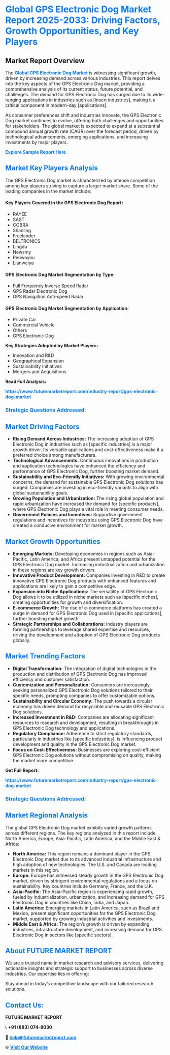 <h1 style="color: #007BFF;">Global GPS Electronic Dog Market Report 2025-2033: Driving Factors, Growth Opportunities, and Key Players</h1>

<section id="overview">
<h2>Market Report Overview</h2>
<p>The <a href="https://www.futuremarketreport.com/industry-report/gps-electronic-dog-market" style="color: #007BFF; text-decoration: none;"><strong>Global GPS Electronic Dog Market</strong></a> is witnessing significant growth, driven by increasing demand across various industries. This report delves into the key aspects of the GPS Electronic Dog market, providing a comprehensive analysis of its current status, future potential, and challenges. The demand for GPS Electronic Dog has surged due to its wide-ranging applications in industries such as [insert industries], making it a critical component in modern-day [applications].</p>
<p>As consumer preferences shift and industries innovate, the GPS Electronic Dog market continues to evolve, offering both challenges and opportunities for stakeholders. The global market is expected to expand at a substantial compound annual growth rate (CAGR) over the forecast period, driven by technological advancements, emerging applications, and increasing investments by major players.</p>
</section>

<section id="overview">
<p><a href="https://www.futuremarketreport.com/request-sample/reportId=124728" style="color: #007BFF; text-decoration: none;"><strong>Explore Sample Report Here</strong></a></p>
</section>

<section id="key-players">
<h2 style="color: #007BFF;">Market Key Players Analysis</h2>
<p>The GPS Electronic Dog market is characterized by intense competition among key players striving to capture a larger market share. Some of the leading companies in the market include:</p>
<h4>Key Players Covered in the GPS Electronic Dog Report:</h4>
<ul><li>RAYEE</li><li>SAST</li><li>COBRA</li><li>Shanling</li><li>Freelander</li><li>BELTRONICS</li><li>Lingdu</li><li>Newsmy</li><li>Renwoyou</li><li>Lianweiya</li></ul>
<h4>GPS Electronic Dog Market Segmentation by Type:</h4>
<ul><li>Full Frequency Inverse Speed Radar</li><li>GPS Radar Electronic Dog</li><li>GPS Navigation Anti-speed Radar</li></ul>

<h4>GPS Electronic Dog Market Segmentation by Application:</h4>
<ul><li>Private Car</li><li>Commercial Vehicle</li><li>Others</li><li>GPS Electronic Dog</li></ul>
<p><strong>Key Strategies Adopted by Market Players:</strong></p>
<ul>
<li>Innovation and R&D</li>
<li>Geographical Expansion</li>
<li>Sustainability Initiatives</li>
<li>Mergers and Acquisitions</li>
</ul>
</section>

<section>
<p><strong>Read Full Analysis: </strong></p><a href="https://www.futuremarketreport.com/industry-report/gps-electronic-dog-market" style="color: #007BFF; text-decoration: none;"><strong>https://www.futuremarketreport.com/industry-report/gps-electronic-dog-market</strong></a>
<h3 style="color: #007BFF;">Strategic Questions Addressed:</h3>
</section>

<section id="driving-factors">
<h2 style="color: #007BFF;">Market Driving Factors</h2>
<ul>
<li><strong>Rising Demand Across Industries:</strong> The increasing adoption of GPS Electronic Dog in industries such as [specific industries] is a major growth driver. Its versatile applications and cost-effectiveness make it a preferred choice among manufacturers.</li>
<li><strong>Technological Advancements:</strong> Continuous innovations in production and application technologies have enhanced the efficiency and performance of GPS Electronic Dog, further boosting market demand.</li>
<li><strong>Sustainability and Eco-Friendly Initiatives:</strong> With growing environmental concerns, the demand for sustainable GPS Electronic Dog solutions has surged. Companies are investing in eco-friendly variants to align with global sustainability goals.</li>
<li><strong>Growing Population and Urbanization:</strong> The rising global population and rapid urbanization have increased the demand for [specific products], where GPS Electronic Dog plays a vital role in meeting consumer needs.</li>
<li><strong>Government Policies and Incentives:</strong> Supportive government regulations and incentives for industries using GPS Electronic Dog have created a conducive environment for market growth.</li>
</ul>
</section>

<section id="growth-opportunities">
<h2 style="color: #007BFF;">Market Growth Opportunities</h2>
<ul>
<li><strong>Emerging Markets:</strong> Developing economies in regions such as Asia-Pacific, Latin America, and Africa present untapped potential for the GPS Electronic Dog market. Increasing industrialization and urbanization in these regions are key growth drivers.</li>
<li><strong>Innovative Product Development:</strong> Companies investing in R&D to create innovative GPS Electronic Dog products with enhanced features and applications are likely to gain a competitive edge.</li>
<li><strong>Expansion into Niche Applications:</strong> The versatility of GPS Electronic Dog allows it to be utilized in niche markets such as [specific niches], creating opportunities for growth and diversification.</li>
<li><strong>E-commerce Growth:</strong> The rise of e-commerce platforms has created a surge in demand for GPS Electronic Dog used in [specific applications], further boosting market growth.</li>
<li><strong>Strategic Partnerships and Collaborations:</strong> Industry players are forming partnerships to leverage shared expertise and resources, driving the development and adoption of GPS Electronic Dog products globally.</li>
</ul>
</section>

<section id="trending-factors">
<h2 style="color: #007BFF;">Market Trending Factors</h2>
<ul>
<li><strong>Digital Transformation:</strong> The integration of digital technologies in the production and distribution of GPS Electronic Dog has improved efficiency and customer satisfaction.</li>
<li><strong>Customization and Personalization:</strong> Consumers are increasingly seeking personalized GPS Electronic Dog solutions tailored to their specific needs, prompting companies to offer customizable options.</li>
<li><strong>Sustainability and Circular Economy:</strong> The push towards a circular economy has driven demand for recyclable and reusable GPS Electronic Dog solutions.</li>
<li><strong>Increased Investment in R&D:</strong> Companies are allocating significant resources to research and development, resulting in breakthroughs in GPS Electronic Dog technology and applications.</li>
<li><strong>Regulatory Compliance:</strong> Adherence to strict regulatory standards, particularly in industries like [specific industries], is influencing product development and quality in the GPS Electronic Dog market.</li>
<li><strong>Focus on Cost-Effectiveness:</strong> Businesses are exploring cost-efficient GPS Electronic Dog solutions without compromising on quality, making the market more competitive.</li>
</ul>
</section>

<section>
<p><strong>Get Full Report: </strong></p><a href="https://www.futuremarketreport.com/industry-report/gps-electronic-dog-market" style="color: #007BFF; text-decoration: none;"><strong>https://www.futuremarketreport.com/industry-report/gps-electronic-dog-market</strong></a>
<h3 style="color: #007BFF;">Strategic Questions Addressed:</h3>
</section>


<section id="regional-analysis">
<h2 style="color: #007BFF;">Market Regional Analysis</h2>
<p>The global GPS Electronic Dog market exhibits varied growth patterns across different regions. The key regions analyzed in this report include North America, Europe, Asia-Pacific, Latin America, and the Middle East & Africa:</p>
<ul>
<li><strong>North America:</strong> This region remains a dominant player in the GPS Electronic Dog market due to its advanced industrial infrastructure and high adoption of new technologies. The U.S. and Canada are leading markets in this region.</li>
<li><strong>Europe:</strong> Europe has witnessed steady growth in the GPS Electronic Dog market, driven by stringent environmental regulations and a focus on sustainability. Key countries include Germany, France, and the U.K.</li>
<li><strong>Asia-Pacific:</strong> The Asia-Pacific region is experiencing rapid growth, fueled by industrialization, urbanization, and increasing demand for GPS Electronic Dog in countries like China, India, and Japan.</li>
<li><strong>Latin America:</strong> Emerging markets in Latin America, such as Brazil and Mexico, present significant opportunities for the GPS Electronic Dog market, supported by growing industrial activities and investments.</li>
<li><strong>Middle East & Africa:</strong> The region’s growth is driven by expanding industries, infrastructure development, and increasing demand for GPS Electronic Dog in sectors like [specific sectors].</li>
</ul>
</section>

<footer>
<h2 style="color: #007BFF;">About FUTURE MARKET REPORT</h2>
<p>We are a trusted name in market research and advisory services, delivering actionable insights and strategic support to businesses across diverse industries. Our expertise lies in offering:</p>

<p>Stay ahead in today’s competitive landscape with our tailored research solutions.</p>

<h2 style="color: #007BFF;">Contact Us:</h2>
<p><strong>FUTURE MARKET REPORT</strong></p>
<p>📞 <strong>+91 (883) 074-8030</strong></p>
<p>📧 <strong><a href="mailto:help@futuremarketreport.com" style="color: #007BFF;">help@futuremarketreport.com</a></strong></p>
<p>🌐 <strong><a href="https://www.futuremarketreport.com/" style="color: #007BFF;">Visit Our Website</a></strong></p>
</footer>